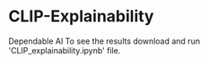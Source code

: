 # CLIP-Explainability
Dependable AI
To see the results download and run 'CLIP_explainability.ipynb' file.
